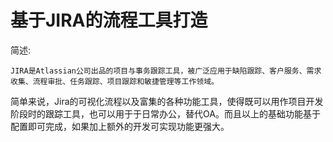 # 基于JIRA的流程工具打造
简述:
```
JIRA是Atlassian公司出品的项目与事务跟踪工具，被广泛应用于缺陷跟踪、客户服务、需求收集、流程审批、任务跟踪、项目跟踪和敏捷管理等工作领域。
```
简单来说，Jira的可视化流程以及富集的各种功能工具，使得既可以用作项目开发阶段时的跟踪工具，也可以用于于日常办公，替代OA。而且以上的基础功能基于配置即可完成，如果加上额外的开发可实现功能更强大。
